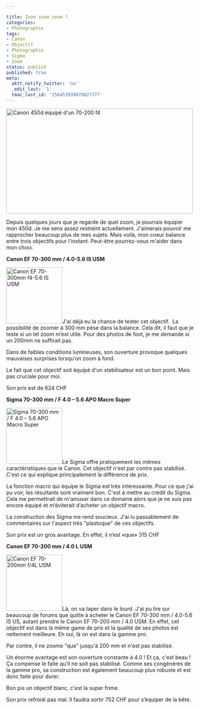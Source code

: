 ```yaml
---

title: Zoom zoom zoom ?
categories:
- Photographie
tags:
- Canon
- Objectif
- Photographie
- Sigma
- Zoom
status: publish
published: true
meta:
  aktt_notify_twitter: 'no'
  _edit_last: '1'
  tmac_last_id: '256453939678027777'
---
```

<img class="alignnone size-full wp-image-1209" title="Canon 450d équipé d'un 70-200 f4" src="https://dlgjp9x71cipk.cloudfront.net/2009/05/450d70200.png" alt="Canon 450d équipé d'un 70-200 f4" width="500" height="281" />

Depuis quelques jours que je regarde de quel zoom, je pourrais équiper mon 450d. Je me sens assez restreint actuellement. J'aimerais pouvoir me rapprocher beaucoup plus de mes sujets. Mais voilà, mon coeur balance entre trois objectifs pour l'instant. Peut-être pourrez-vous m'aider dans mon choix.

<!--more-->

<strong>Canon EF 70-300 mm / 4.0-5.6 IS USM</strong>

<a href="https://dlgjp9x71cipk.cloudfront.net/2009/05/ef-70-300mm-w200_tcm109-306154.jpg"><img class="alignright size-thumbnail wp-image-1208" title="Canon EF 70-300mm f4-5.6 IS USM" src="https://dlgjp9x71cipk.cloudfront.net/2009/05/ef-70-300mm-w200_tcm109-306154-150x150.jpg" alt="Canon EF 70-300mm f4-5.6 IS USM" width="150" height="150" /></a>J'ai déjà eu la chance de tester cet objectif.  La possibilité de zoomer à 300 mm pèse dans la balance. Cela dit, il faut que je teste si un tel zoom m’est utile. Pour des photos de foot, je me demande si un 200mm ne suffirait pas.

Dans de faibles conditions lumineuses, son ouverture provoque quelques mauvaises surprises lorsqu’on zoom à fond.

Le fait que cet objectif soit équipé d'un stabilisateur est un bon point. Mais pas cruciale pour moi.

Son prix est de 624 CHF

<strong>Sigma 70-300 mm / F 4.0 – 5.6 APO Macro Super</strong>

<a href="https://dlgjp9x71cipk.cloudfront.net/2009/05/sig470jpg.jpeg"><img class="alignright size-thumbnail wp-image-1205" title="Sigma 70-300 mm / F 4.0 – 5.6 APO Macro Super " src="https://dlgjp9x71cipk.cloudfront.net/2009/05/sig470jpg-150x150.jpg" alt="Sigma 70-300 mm / F 4.0 – 5.6 APO Macro Super " width="150" height="150" /></a>Le Sigma offre pratiquement les mêmes caractéristiques que le Canon. Cet objectif n'est par contre pas stabilisé. C'est ce qui explique principalement la différence de prix.

La fonction macro qui équipe le Sigma est très intéressante. Pour ce que j'ai pu voir, les résultants sont vraiment bon. C'est à mettre au crédit du Sigma. Cela me permettrait de m'amuser dans ce domaine alors que je ne suis pas encore équipé et m’éviterait d’acheter un objectif macro.

La construction des Sigma me rend soucieux. J'ai lu passablement de commentaires sur l'aspect très "plastoque" de ces objectifs.

Son prix est un gros avantage. En effet, il n’est «que» 315 CHF

<strong>Canon EF 70-200 mm / 4.0 L USM</strong>

<a href="https://dlgjp9x71cipk.cloudfront.net/2009/05/canon70200.jpg"><img class="alignright size-thumbnail wp-image-1207" title="Canon EF 70-200mm f/4L USM" src="https://dlgjp9x71cipk.cloudfront.net/2009/05/canon70200-150x150.jpg" alt="Canon EF 70-200mm f/4L USM" width="150" height="150" /></a>Là, on va taper dans le lourd. J'ai pu lire sur beaucoup de forums que quitte à acheter le Canon EF 70-300 mm / 4.0-5.6 IS US, autant prendre le Canon EF 70-200 mm / 4.0 USM. En effet, cet objectif est dans la même game de prix et la qualité de ses photos est nettement meilleure. Eh oui, là on est dans la gamme pro.

Par contre, il ne zoome "que" jusqu'à 200 mm et n'est pas stabilisé.

Un énorme avantage est son ouverture constante à 4.0 ! Et ça, c'est beau ! Ça compense le faite qu’il ne soit pas stabilisé.
Comme ses congénères de la gamme pro, sa construction est également beaucoup plus robuste et est donc faite pour durer.

Bon pis un objectif blanc, c'est la super frime.

Son prix refroidi pas mal. Il faudra sortir 752 CHF pour s’équiper de la bête.
